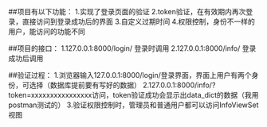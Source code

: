 ##项目有以下功能：
1.实现了登录页面的验证
2.token验证，在有效期内再次登录，直接访问到登录成功后的界面 
3.自定义过期时间 
4.权限控制，身份不一样的用户，能访问的功能不同 
  
##项目的接口：
1.127.0.0.1:8000/login/      登录时调用
2.127.0.0.1:8000/info/       登录成功后调用

##验证过程：
1.浏览器输入127.0.0.1:8000/login/登录界面，界面上用户有两个身份，可选择（数据库提前要有写好的数据）
2.127.0.0.1:8000/info/?token=xxxxxxxxxxxxxxxx访问，token验证成功会显示出data_dict的数据（我用postman测试的）
3.验证权限控制时，管理员和普通用户都可以访问InfoViewSet视图
